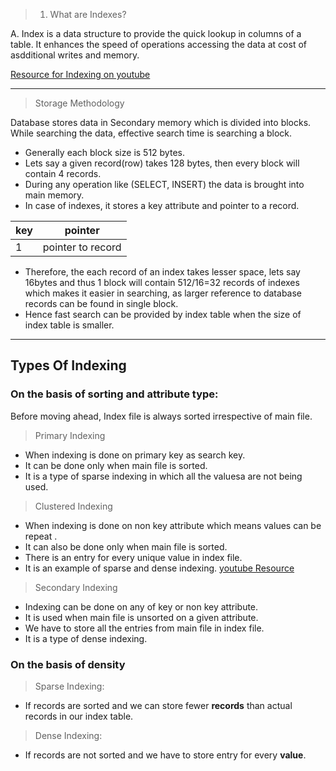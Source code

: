 >1. What are Indexes?

A. Index is a data structure to provide the quick lookup in columns of a table. It enhances the speed of operations accessing the data at cost of asdditional writes and memory.

[Resource for Indexing on youtube](https://www.youtube.com/watch?v=aZjYr87r1b8)

***

> Storage Methodology

Database stores data in Secondary memory which is divided into blocks.
While searching the data, effective search time is searching a block.

* Generally each block size is 512 bytes.
* Lets say a given record(row) takes 128 bytes, then every block will contain 4 records.
* During any operation like (SELECT, INSERT) the data is brought into main memory.
* In case of indexes, it stores a key attribute and pointer to a record.

| key | pointer           |
| --- | ----------------- |
| 1   | pointer to record |

* Therefore, the each record of an index takes lesser space, lets say 16bytes and thus 1 block will contain 512/16=32 records of indexes which makes it easier in searching, as larger reference to database records can be found in single block.
* Hence fast search can be provided by index table when the size of index table is smaller.

***


## Types Of Indexing

### On the basis of sorting and attribute type: 
Before moving ahead, Index file is always sorted irrespective of main file.

> Primary Indexing

* When indexing is done on primary key as search key.
* It can be done only when main file is sorted.
* It is a type of sparse indexing in which all the valuesa are not being used.

> Clustered Indexing

* When indexing is done on non key attribute which means values can be repeat .
* It can also be done only when main file is sorted.
* There is an entry for every unique value in index file.
* It is an example of sparse and dense indexing.
[youtube Resource](https://www.youtube.com/watch?v=54gUz7QqE4o&list=PLmXKhU9FNesR1rSES7oLdJaNFgmuj0SYV&index=48)

> Secondary Indexing

* Indexing can be done on any of key or non key attribute.
* It is used when main file is unsorted on a given attribute.
* We have to store all the entries from main file in index file.
* It is a type of dense indexing.

### On the basis of density

> Sparse Indexing:

* If records are sorted and we can store fewer **records** than actual records in our index table.

> Dense Indexing:

* If records are not sorted and we have to store entry for every **value**.
